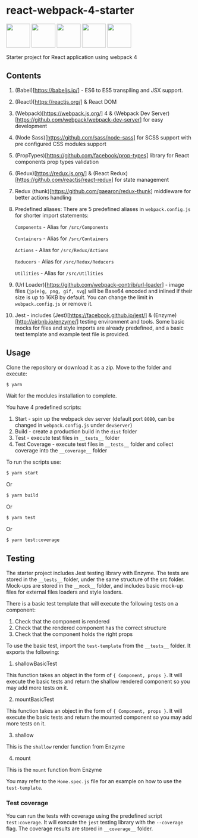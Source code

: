 # react-webpack-4-starter

<img src="https://cdn-images-1.medium.com/max/1468/1*kt9otqHk14BZIMNruiG0BA.png" height="64"> <img src="https://cdn-images-1.medium.com/max/1200/1*Wx82vEGrMfW4AdSLodZXgQ.png" height="64"> <img src="https://cdn-images-1.medium.com/max/2000/1*XmHUL5DeySv_dGmvbPqdDQ.png" height="64"> <img src="https://cdn-images-1.medium.com/max/1200/0*U2DmhXYumRyXH6X1.png" height="64"> <img src="https://seeklogo.com/images/J/jest-logo-F9901EBBF7-seeklogo.com.png" height="64">

Starter project for React application using webpack 4

## Contents

1. (Babel)[https://babeljs.io/] - ES6 to ES5 transpiling and JSX support.
2. (React)[https://reactjs.org/] & React DOM
3. (Webpack)[https://webpack.js.org/] 4 & (Webpack Dev Server)[https://github.com/webpack/webpack-dev-server] for easy development
4. (Node Sass)[https://github.com/sass/node-sass] for SCSS support with pre configured CSS modules support
5. (PropTypes)[https://github.com/facebook/prop-types] library for React components prop types validation
6. (Redux)[https://redux.js.org/] & (React Redux)[https://github.com/reactjs/react-redux] for state management
7. Redux (thunk)[https://github.com/gaearon/redux-thunk] middleware for better actions handling
8. Predefined aliases:
   There are 5 predefined aliases in `webpack.config.js` for shorter import statements:
   
   `Components` - Alias for `/src/Components`
   
   `Containers` - Alias for `/src/Containers`
   
   `Actions` - Alias for `/src/Redux/Actions`
   
   `Reducers` - Alias for `/src/Redux/Reducers`
   
   `Utilities` - Alias for `/src/Utilities`
   
9. (Url Loader)[https://github.com/webpack-contrib/url-loader] - image files (`jp(e)g, png, gif, svg`) will be Base64 encoded and inlined if their size is up to 16KB by default. You can change the limit in `webpack.config.js` or remove it.
10. Jest - includes (Jest)[https://facebook.github.io/jest/] & (Enzyme)[http://airbnb.io/enzyme/] testing environment and tools. Some basic mocks for files and style imports are already predefined, and a basic test template and example test file is provided.
   
## Usage

Clone the repository or download it as a zip.
Move to the folder and execute:

```bash
$ yarn
```

Wait for the modules installation to complete.

You have 4 predefined scripts:

1. Start - spin up the webpack dev server (default port `8080`, can be changed in `webpack.config.js` under `devServer`)
2. Build - create a production build in the `dist` folder
3. Test - execute test files in `__tests__` folder
4. Test Coverage - execute test files in `__tests__` folder and collect coverage into the `__coverage__` folder

To run the scripts use:

```bash
$ yarn start
```

Or

```bash
$ yarn build
```

Or

```bash
$ yarn test
```

Or

```bash
$ yarn test:coverage
```

## Testing

The starter project includes Jest testing library with Enzyme.
The tests are stored in the `__tests__` folder, under the same structure of the src folder.
Mock-ups are stored in the `__mock__` folder, and includes basic mock-up files for external files loaders and style loaders.

There is a basic test template that will execute the following tests on a component:
1. Check that the component is rendered
2. Check that the rendered component has the correct structure
3. Check that the component holds the right props

To use the basic test, import the `test-template` from the `__tests__` folder. It exports the following:
1. shallowBasicTest

  This function takes an object in the form of `{ Component, props }`. It will execute the basic tests and return the shallow rendered component so you may add more tests on it.
  
2. mountBasicTest

  This function takes an object in the form of `{ Component, props }`. It will execute the basic tests and return the mounted component so you may add more tests on it.
  
3. shallow

  This is the `shallow` render function from Enzyme
  
4. mount 

  This is the `mount` function from Enzyme

You may refer to the `Home.spec.js` file for an example on how to use the `test-template`.

### Test coverage

You can run the tests with coverage using the predefined script `test:coverage`.
It will execute the `jest` testing library with the `--coverage` flag. The coverage results are stored in `__coverage__` folder.
